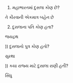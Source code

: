 1) મહાભારતમાં દુસલા કોણ છે?

તે કૌરવાની એકમાત્ર બહેન છે

2) દુસલાના પતિ કોણ હતા?

જયદ્રથ

)) દુસલાનો પુત્ર કોણ હતો?

સુરથા

)) કયા રાજ્ય માટે દુસાલા રાણી હતી?

સિંધુ
